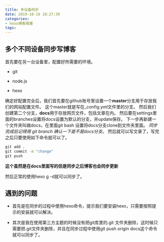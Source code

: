 ```yaml
---
title: 多设备同步
date: 2019-10-16 18:27:39
categories: 
- hexo博客搭建
tags:
---
```

## 多个不同设备同步写博客

首先要在另一台设备里，配置好所需要的环境。

- git

- node.js

- hexo

确定好配置完全后，我们首先要在github账号里设置一个**master**分支用于存放我们的网站配置文件。
这个master就是写在_config.yml文件里的分支。
然后我们创建第二个分支，**docs**用于存放网页文件，包括文章在内。
然后要在settings里面的branches设置将docs设置为默认的分支，并update保存。
下一步再新建一个文件夹叫做docs，在里面git bash 设置将docs分支clone到文件夹里面。
*同步完成后记得用 git branch 确认一下是不是docs分支。*
然后就可以写文章了，写完之后只要使用如下命令就可以了。

```cmd
git add . 
git commit -m "change"
git push

```

**这个虽然是在docs里面写的但是同步之后博客也会同步更新**

然后正常的使用hexo g -d就可以同步了。

## 遇到的问题

- 首先是在同步的过程中使用hexo命令，提示我们要安装hexo，只需要按照提示的安装就可以解决。

- 其次是我在使用第三方主题的时候没有把git库里的.git 文件夹删除，这时候只需要把.git文件夹删除，并且在同步过程中使用git push origin docs这个命令就可以同步了。
